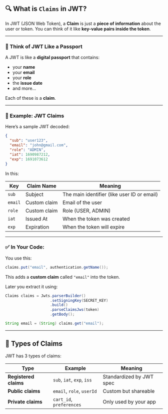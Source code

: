 ## 🔍 What is **`Claims`** in JWT?

In JWT (JSON Web Token), a **Claim** is just a **piece of information** about the user or token.
You can think of it like **key-value pairs inside the token**.

---

### 🧠 Think of JWT Like a Passport

A JWT is like a **digital passport** that contains:

* your **name**
* your **email**
* your **role**
* the **issue date**
* and more…

Each of these is a **claim**.

---

### 🔐 Example: JWT Claims

Here’s a sample JWT decoded:

```json
{
  "sub": "user123",
  "email": "john@gmail.com",
  "role": "ADMIN",
  "iat": 1690987212,
  "exp": 1691073612
}
```

In this:

| Key     | Claim Name   | Meaning                                     |
| ------- | ------------ | ------------------------------------------- |
| `sub`   | Subject      | The main identifier (like user ID or email) |
| `email` | Custom claim | Email of the user                           |
| `role`  | Custom claim | Role (USER, ADMIN)                          |
| `iat`   | Issued At    | When the token was created                  |
| `exp`   | Expiration   | When the token will expire                  |

---

### ✅ In Your Code:

You use this:

```java
claims.put("email", authentication.getName());
```

This adds a **custom claim** called `"email"` into the token.

Later you extract it using:

```java
Claims claims = Jwts.parserBuilder()
                    .setSigningKey(SECRET_KEY)
                    .build()
                    .parseClaimsJws(token)
                    .getBody();

String email = (String) claims.get("email");
```

---

## 🔑 Types of Claims

JWT has 3 types of claims:

| Type                  | Example                    | Meaning                  |
| --------------------- | -------------------------- | ------------------------ |
| **Registered claims** | `sub`, `iat`, `exp`, `iss` | Standardized by JWT spec |
| **Public claims**     | `email`, `role`, `userId`  | Custom but shareable     |
| **Private claims**    | `cart_id`, `preferences`   | Only used by your app    |
